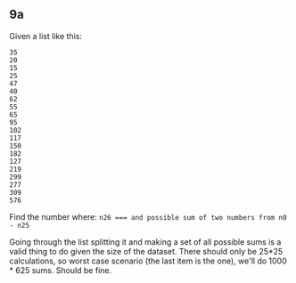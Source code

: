 ## 9a

Given a list like this:
```
35
20
15
25
47
40
62
55
65
95
102
117
150
182
127
219
299
277
309
576
```

Find the number where:
`n26 === and possible sum of two numbers from n0 - n25`

Going through the list splitting it and making a set of all possible sums is a valid thing to do given the size of the dataset. There should only be 25*25 calculations, so worst case scenario (the last item is the one), we'll do 1000 * 625 sums. Should be fine.
